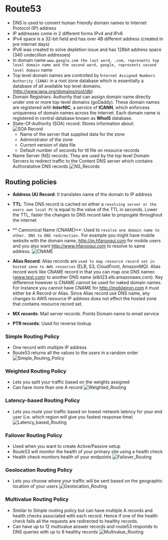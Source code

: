 # Route53

- DNS is used to convert human friendly domain names to Internet Protocol (IP) address
- IP addresses come in 2 different forms IPv4 and IPv6
- IPv4 space is a 32-bit field and has over 4B different address (created in pre internet days)
- IPv6 was created to solve depletion issue and has 128bit address space (340 undecillion addresses)
- In domain name `www.google.com the last word, .com, represents top level domain name and the second word, google, represents second level domain` name
- Top level domain names are controlled by I`nternet Assigned Numbers Authority (IANA)` in a root zone database which is essentially a database of all available top level domains. (http://www.iana.org/domains/root/db)
- Domain Registrars: Authority that can assign domain name directly under one or more top-level domains (goDaddy). These domain names are registered with **InterNIC**, a service of **ICANN**, which enforcess uniqueness of domain names across the internet. Each domain name is registered in central database known as **WhoIS** database.
- State-Of-Authority (SOA) record: Stores information about:
![](images/soa_record.png "SOA Record")
  - Name of the server that supplied data for the zone
  - Administrator of the zone
  - Current version of data file
  - Default number of seconds for ttl file on resource records
- Name Server (NS) records: They are used by the top level Domain Servers to redirect traffic to the Content DNS server which contains Authoratative DNS records
![NS_Records](images/NS-Record.png "NS_Records")
## Routing policies
- **Address (A) Record**: It translates name of the domain to IP address

- **TTL**: Time DNS record is cached on either a `resolving server or the users own local PC` is equal to the value of the TTL in seconds. Lower the TTL, faster the changes to DNS record take to propogate throughout the internet

- ** Cannonical Name (CNAME)**: Used to `resolve one domain name to other. DNS to DNS redirection.` For example you might have mobile website with the domain name, http://m.hfarooqui.com for mobile users and you also want http://www.hfarooqui.com to resolve to same address.
![CNAME](images/CNAME.png "CNAME")

- **Alias Record**: Alias records are `used to map resource record set in hosted zone to AWS resources` (ELB, S3, CloudFront, AmazonMQ). Alias record work like CNAME record in that you can map one DNS namec (www.test.com) to another DNS name (elb123.elb.amazonaws.com). Key difference however is CNAME cannot be used for naked domain names. For instance you cannot have CNAME for http://mobileiron.com it must either be A Record or Alias. Since Alias record use DNS name, any changes to AWS resource IP address does not effect the hosted zone that contains resource record set.

- **MX records**: Mail server records. Points Domain name to email service

- **PTR records**: Used for reverse lookup

### Simple Routing Policy
- One record with multiple IP address
- Route53 returns all the values to the users in a random order
![Simple_Routing_Policy](images/Simple_Routing_Policy.png "Simple_Routing_Policy")

### Weighted Routing Policy
- Lets you split your traffic based on the weights assigned 
- Can have more than one A record
![Weighted_Routing](images/Weighted_Routing.png "Weighted_Routing")

###  Latency-based Routing Policy
- Lets you route your traffic based on lowest network latency for your end user (i.e. which region will give you fastest response time)
![Latency_based_Routing](images/Latency_based_Routing.png "Latency_based_Routing")

###  Failover Routing Policy
- Used when you want to create Active/Passive setup
- Route53 will monitor the health of your primary site using a health check
- Health check monitors health of your endpoints
![Failover_Routing](images/Failover_Routing.png "Failover_Routing")

### Geolocation Routing Policy
- Lets you choose where your traffic will be sent based on the geographic location of your users
![Geolocation_Routing](images/Geolocation_Routing.png "Geolocation_Routing")

### Multivalue Routing Policy
- Similar to Simple routing policy but can have multiple A records and health checks associated with each record. Hence if one of the health check fails all the requests are redirected to healthy records.
- Can have up to 12 multivalue answer records and route53 responds to DNS queries with up to 8 healthy records
![Multivalue_Routing](images/Multivalue_Routing.png "Multivalue_Routing")
